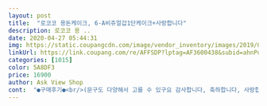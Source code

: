 ```yaml
---
layout: post 
title:  "로코코 용돈케이크, 6-A비쥬얼갑1단케이크+사랑합니다" 
description: 로코코 용 ..
date: 2020-04-27 05:44:31 
img: https://static.coupangcdn.com/image/vendor_inventory/images/2019/03/05/16/2/090b1145-27c7-4ee9-965f-ec5f0344b910.jpg 
linkUrl: https://link.coupang.com/re/AFFSDP?lptag=AF3600438&subid=ahnPublicAsk&pageKey=194128512&itemId=556453502&vendorItemId=4461995005&traceid=V0-113-421313383228d5f8 
categories: [1015] 
color: 5A8DF3 
price: 16900 
author: Ask View Shop 
cont:  "●구매후기●<br/>(문구도 다양해서 고를 수 있구요 감사합니다, 축하합니다, 사랑합니다 )투명 상자라 훤히 보여 더 좋고, 투명 상자에 손잡이도 위에 있고<br/>2만원도 안되는데.<br/>.<br/>우와~  가격대비(17,900원) 더 만족스럽고요~<br/>고이 올려두시더라구요^^<br/>그래서  주문한거고 돈만 돌돌 말아서 플라스틱통에 끼운거라고<br/>꺼낼 때는 아래로도 케이크 꺼낼 수도 있습니다^^<br/>너무 좋았네요<br/>돈 접어서 넣는데는 한 15분이면 충분했던 것 같습니다.<br/><br/>동생이 어버이날 선물을 현금이체로 4월에 드려서<br/>마음에 드시는거 찜콩해 두신걸,  필요한 시기에 사시는게 좋을 것 같아서 현금과, 백화점상품권  넣어드렸고 카드까지 들어있어서 더 감동했어요*<br/> -*<br/>말씀드렸죠~^^<br/>백화점에 모자랑, 가디건, 옷 봐 두신거 사시랬더니 아까워서 못 꺼내겠다며.<br/>.<br/><br/>뿅뿅이 두르시고 테이핑 하셨는지 놀랬어요!!<br/>사진과 동일해요 색감,크기 모두 만족합니다♡.<br/>♡<br/>아까워서 사용 못하시겠다면서 매일 보신다며 방으로 들어가시더니<br/>아님 반대로 아래로 넣고 위로 올리면서 케이크 뺄 수 있구요~<br/>아직 카네이션과 선물 준비못해서 찾고 계시거나  고민이시라면 당장 주문하셔요<br/>어버이날 선물로 주문했어요~  선물은 뭐니뭐니 해도 머니! 현금이죠^<br/> -^<br/>어버이날이 아니더라도 가족이나 친한지인 생일 때 꼭 재주문 하려구요~♡<br/>와 이런 센스넘치고 주고,받는 사람 서로 너무 기분좋은데요~<br/>우선 깔끔하게 돈만 준비하면 바로 넣을 수 있어서<br/>위, 아래로 다 열 수 있어서 머니클립에 현금, 상품권 끼우고 위로 넣을 수도<br/>이 꽃케이크 주문 했다네요^<br/> -^<br/>이걸 어떻게 이렇게 예쁘게 만들었냐며.<br/>.<br/>(제가 직접 만들 줄 아셔서;;)<br/>이전까진 봉투에 넣어드렸는데 꽃과 현금,상품권,메세지 카드까지<br/>저도 아직 일주일 남았는데 미리 드렸습니다^<br/> -^  얼마나 좋아하시던지~~ and gt; and lt;<br/>전체적으로 진짜 맘에 들고 어버이날 뜻깊고 기분좋은 선물될 것 같아요~~<br/>정말 예쁘고 고급스럽고 배송도 빠른데다 포장을 얼마나 꼼꼼하게 몇겹으로<br/>좋아하실거 같아서 저도 기분이 좋네요.<br/><br/>쨍한 색을 원해서 조화인거  신경 안 쓰고 주문했어요 꽃 잎은 티기 나지만 꽃은 생화느낌이구요 색이 쨍한 빨강이라 넘 맘에들어요 사이즈도 크지도 작지도 않고 딱 이쁜사이즈구요 상자 열어보니 향도 좋아요 꺼내놓으면 은은하게 퍼질 거 같네용~<br/>카네이션도 따로 사지 않고, 마음을 전달 할 수 있도록 카드까지 있어서 진짜 얼마나 효율적이고 즐거운 선물인지~ 카드도 항상 따로 샀는데<br/>카드에, 카네이션에, 제가 선물을 받은 기분입니다!!<br/>토퍼까지 꽂혀 있다니.<br/>.<br/> 이거 생일때 따로 사는데 글씨체와 문구도 맘에 들고<br/>행복한 어버이날 선물입니다~☆<br/>향기도 오래갈 것 같아요 꽃도 생각보다 크고 많구요~<br/>후회하지 않을거에요!  친구 보여주니 네모상자 샀다가 반품 시키고<br/>" 
---
```

